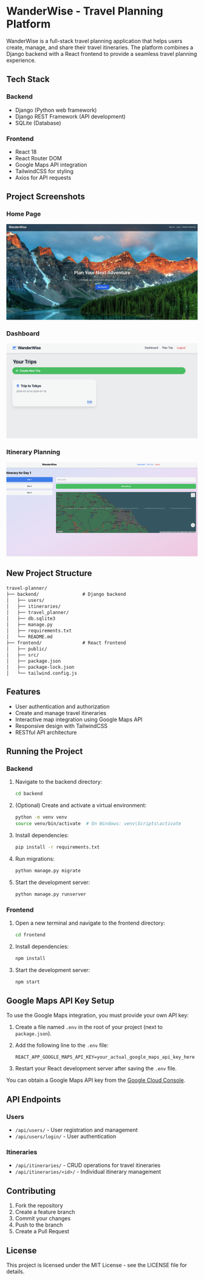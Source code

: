 # WanderWise - Travel Planning Platform

WanderWise is a full-stack travel planning application that helps users create, manage, and share their travel itineraries. The platform combines a Django backend with a React frontend to provide a seamless travel planning experience.

## Tech Stack

### Backend
- Django (Python web framework)
- Django REST Framework (API development)
- SQLite (Database)

### Frontend
- React 18
- React Router DOM
- Google Maps API integration
- TailwindCSS for styling
- Axios for API requests

## Project Screenshots

### Home Page
![Home Page](images/homePage.jpg)

### Dashboard
![Dashboard](images/dashboard.png)

### Itinerary Planning
![Itinerary Planning](images/itinerary.png)


## New Project Structure

```
travel-planner/
├── backend/                # Django backend
│   ├── users/
│   ├── itineraries/
│   ├── travel_planner/
│   ├── db.sqlite3
│   ├── manage.py
│   ├── requirements.txt
│   └── README.md
├── frontend/               # React frontend
│   ├── public/
│   ├── src/
│   ├── package.json
│   ├── package-lock.json
│   └── tailwind.config.js
```

## Features

- User authentication and authorization
- Create and manage travel itineraries
- Interactive map integration using Google Maps API
- Responsive design with TailwindCSS
- RESTful API architecture

## Running the Project

### Backend
1. Navigate to the backend directory:
   ```bash
   cd backend
   ```
2. (Optional) Create and activate a virtual environment:
   ```bash
   python -m venv venv
   source venv/bin/activate  # On Windows: venv\Scripts\activate
   ```
3. Install dependencies:
   ```bash
   pip install -r requirements.txt
   ```
4. Run migrations:
   ```bash
   python manage.py migrate
   ```
5. Start the development server:
   ```bash
   python manage.py runserver
   ```

### Frontend
1. Open a new terminal and navigate to the frontend directory:
   ```bash
   cd frontend
   ```
2. Install dependencies:
   ```bash
   npm install
   ```
3. Start the development server:
   ```bash
   npm start
   ```

## Google Maps API Key Setup

To use the Google Maps integration, you must provide your own API key:

1. Create a file named `.env` in the root of your project (next to `package.json`).
2. Add the following line to the `.env` file:

   ```
   REACT_APP_GOOGLE_MAPS_API_KEY=your_actual_google_maps_api_key_here
   ```

3. Restart your React development server after saving the `.env` file.

You can obtain a Google Maps API key from the [Google Cloud Console](https://console.cloud.google.com/apis/credentials).

## API Endpoints

### Users
- `/api/users/` - User registration and management
- `/api/users/login/` - User authentication

### Itineraries
- `/api/itineraries/` - CRUD operations for travel itineraries
- `/api/itineraries/<id>/` - Individual itinerary management

## Contributing

1. Fork the repository
2. Create a feature branch
3. Commit your changes
4. Push to the branch
5. Create a Pull Request

## License

This project is licensed under the MIT License - see the LICENSE file for details.

